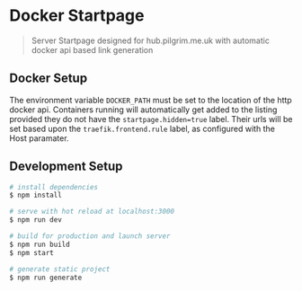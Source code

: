 # Docker Startpage

> Server Startpage designed for hub.pilgrim.me.uk with automatic docker api based link generation

## Docker Setup
The environment variable `DOCKER_PATH` must be set to the location of the http docker api.
Containers running will automatically get added to the listing provided they do not have the `startpage.hidden=true` label. Their urls will be set based upon the `traefik.frontend.rule` label, as configured with the Host paramater.

## Development Setup

``` bash
# install dependencies
$ npm install

# serve with hot reload at localhost:3000
$ npm run dev

# build for production and launch server
$ npm run build
$ npm start

# generate static project
$ npm run generate
```
